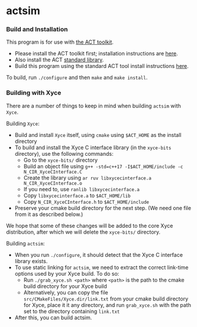 # actsim

### Build and Installation

This program is for use with [the ACT toolkit](https://github.com/asyncvlsi/act).

   * Please install the ACT toolkit first; installation instructions are [here](https://github.com/asyncvlsi/act/blob/master/README.md).
   * Also install the ACT [standard library](https://github.com/asyncvlsi/stdlib).
   * Build this program using the standard ACT tool install instructions [here](https://github.com/asyncvlsi/act/blob/master/README_tool.md).

To build, run `./configure` and then `make` and `make install`.


### Building with Xyce

There are a number of things to keep in mind when building `actsim` with `Xyce`.

Building `Xyce`:
   * Build and install `Xyce` itself, using `cmake` using `$ACT_HOME` as the install directory
   * To build and install the Xyce C interface library (in the `xyce-bits` directory), use the following commands:
      * Go to the `xyce-bits/` directory
      * Build an object file using `g++ -std=c++17 -I$ACT_HOME/include -c N_CIR_XyceCInterface.C`
      * Create the library using `ar ruv libxycecinterface.a N_CIR_XyceCInterface.o`
      * If you need to, use `ranlib libxycecinterface.a`
      * Copy `libxycecinterface.a` to `$ACT_HOME/lib`
      * Copy `N_CIR_XyceCInterface.h` to `$ACT_HOME/include`
   * Preserve your cmake build directory for the next step. (We need one file from it as described below.)

We hope that some of these  changes will be added to the core Xyce 
distribution, after which we will delete the `xyce-bits/` directory.

Building `actsim`:
   * When you run `./configure`, it should detect that the Xyce C interface library exists.
   * To use static linking for `actsim`, we need to extract the correct link-time options used by your Xyce build. To do so:
      *  Run `./grab_xyce.sh <path>` where `<path>` is the path to the cmake build directory for your Xyce build
      *  Alternatively, you can copy the file `src/CMakeFiles/Xyce.dir/link.txt` from your cmake build directory for Xyce, place it it any directory, and run `grab_xyce.sh` with the path set to the directory containing `link.txt`
   * After this, you can build actsim.

